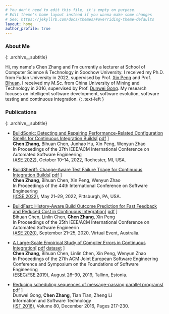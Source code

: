 ```yaml
---
# You don't need to edit this file, it's empty on purpose.
# Edit theme's home layout instead if you wanna make some changes
# See: https://jekyllrb.com/docs/themes/#overriding-theme-defaults
layout: home
author_profile: true
---
```

### About Me
{: .archive__subtitle}

Hi, my name's Chen Zhang and I'm currently a lecturer at School of Computer Science & Technology in Soochow University.
I received my Ph.D. from Fudan University in 2022, supervised by Prof. [Xin Peng](https://cspengxin.github.io/) and Prof. [Bihuan](https://chenbihuan.github.io/). 
I received my M.Sc. from China University of Mining and Technology in 2016, supervised by Prof. <a href="https://siee.cumt.edu.cn/info/1012/1016.htm">Dunwei Gong</a>.
My research focuses on intelligent software development, software evolution, software testing and continuous integration.
{: .text-left }

### Publications
{: .archive__subtitle}

- [BuildSonic: Detecting and Repairing Performance-Related Configuration Smells for Continuous Integration Builds](https://doi.org/10.1145/3551349.3556923)[ [pdf](/publications/ase22-zhang-buildsonic.pdf)
]<br/>**Chen Zhang**, Bihuan Chen, Junhao Hu, Xin Peng, Wenyun Zhao<br/>
In Proceedings of the 37th IEEE/ACM International Conference on Automated Software Engineering<br/>
[(ASE 2022)](https://conf.researchr.org/home/ase-2022), October 10–14, 2022, Rochester, MI, USA.

- [BuildSheriff: Change-Aware Test Failure Triage for Continuous Integration Builds](https://doi.org/10.1145/3510003.3510132)[ [pdf](/publications/icse22-zhang-buildsheriff.pdf)
]<br/>**Chen Zhang**, Bihuan Chen, Xin Peng, Wenyun Zhao<br/>In Proceedings of the 44th International Conference on Software Engineering<br/>[(ICSE 2022)](https://conf.researchr.org/home/icse-2022), May 21–29, 2022, Pittsburgh, PA, USA.

- [BuildFast: History-Aware Build Outcome Prediction for Fast Feedback and Reduced Cost in Continuous Integration](https://doi.org/10.1145/3324884.3416616)[ [pdf](/publications/ase20-chen-buildfast.pdf)
]<br/>Bihuan Chen, Linlin Chen, **Chen Zhang**, Xin Peng<br/>
In Proceedings of the 35th IEEE/ACM International Conference on Automated Software Engineerin<br/>
[(ASE 2020)](https://conf.researchr.org/home/ase-2020), September 21–25, 2020, Virtual Event, Australia.

- [A Large-Scale Empirical Study of Compiler Errors in Continuous Integration](https://doi.org/10.1145/3338906.3338917)[ [pdf](/publications/fse19-zhang-compiler-error.pdf) [dataset](https://zenodo.org/record/3539803)
]<br/>**Chen Zhang**, Bihuan Chen, Linlin Chen, Xin Peng, Wenyun Zhao<br/>
In Proceedings of the 27th ACM Joint European Software Engineering Conference and Symposium on the Foundations of Software Engineering<br/>
[(ESEC/FSE 2019)](https://esec-fse19.ut.ee/), August 26–30, 2019, Tallinn, Estonia.

- [Reducing scheduling sequences of message-passing parallel programs](https://doi.org/10.1016/j.infsof.2016.09.003)[ [pdf](/publications/ist2016-gong-reducing.pdf)
]<br/>Dunwei Gong, **Chen Zhang**, Tian Tian, Zheng Li<br/>
Information and Software Technology<br/>
[(IST 2016)](https://www.sciencedirect.com/journal/information-and-software-technology), Volume 80, December 2016, Pages 217-230.